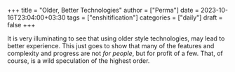 +++
title = "Older, Better Technologies"
author = ["Perma"]
date = 2023-10-16T23:04:00+03:30
tags = ["enshitification"]
categories = ["daily"]
draft = false
+++

It is very illuminating to see that using older style technologies, may lead to better experience.
This just goes to show that many of the features and complexity and progress are not _for people_, but for profit of a few.
That, of course, is a wild speculation of the highest order.
